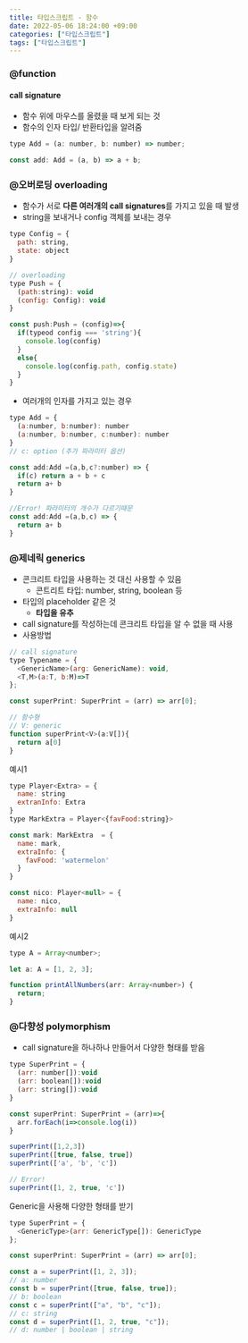 ```yaml
---
title: 타입스크립트 - 함수
date: 2022-05-06 18:24:00 +09:00
categories: ["타입스크립트"]
tags: ["타입스크립트"]
---
```


### @function

#### call signature

- 함수 위에 마우스를 올렸을 때 보게 되는 것
- 함수의 인자 타입/ 반환타입을 알려줌

```js
type Add = (a: number, b: number) => number;

const add: Add = (a, b) => a + b;
```

### @오버로딩 overloading

- 함수가 서로 **다른 여러개의 call signatures**를 가지고 있을 때 발생
- string을 보내거나 config 객체를 보내는 경우

```js
type Config = {
  path: string,
  state: object
}

// overloading
type Push = {
  (path:string): void
  (config: Config): void
}

const push:Push = (config)=>{
  if(typeod config === 'string'){
    console.log(config)
  }
  else{
    console.log(config.path, config.state)
  }
}
```

- 여러개의 인자를 가지고 있는 경우

```js
type Add = {
  (a:number, b:number): number
  (a:number, b:number, c:number): number
}
// c: option (추가 파라미터 옵션)

const add:Add =(a,b,c?:number) => {
  if(c) return a + b + c
  return a+ b
}

//Error! 파라미터의 개수가 다르기때문
const add:Add =(a,b,c) => {
  return a+ b
}
```

### @제네릭 generics

- 콘크리트 타입을 사용하는 것 대신 사용할 수 있음
  - 콘트리트 타입: number, string, boolean 등
- 타입의 placeholder 같은 것
  - **타입을 유추**
- call signature를 작성하는데 콘크리트 타입을 알 수 없을 때 사용
- 사용방법

```js
// call signature
type Typename = {
  <GenericName>(arg: GenericName): void,
  <T,M>(a:T, b:M)=>T
};

const superPrint: SuperPrint = (arr) => arr[0];

// 함수형
// V: generic
function superPrint<V>(a:V[]){
  return a[0]
}
```

예시1

```js
type Player<Extra> = {
  name: string
  extranInfo: Extra
}
type MarkExtra = Player<{favFood:string}>

const mark: MarkExtra  = {
  name: mark,
  extraInfo: {
    favFood: 'watermelon'
  }
}

const nico: Player<null> = {
  name: nico,
  extraInfo: null
}
```

예시2

```js
type A = Array<number>;

let a: A = [1, 2, 3];

function printAllNumbers(arr: Array<number>) {
  return;
}
```

### @다향성 polymorphism

- call signature을 하나하나 만들어서 다양한 형태를 받음

```js
type SuperPrint = {
  (arr: number[]):void
  (arr: boolean[]):void
  (arr: string[]):void
}

const superPrint: SuperPrint = (arr)=>{
  arr.forEach(i=>console.log(i))
}

superPrint([1,2,3])
superPrint([true, false, true])
superPrint(['a', 'b', 'c'])

// Error!
superPrint([1, 2, true, 'c'])
```

Generic을 사용해 다양한 형태를 받기

```js
type SuperPrint = {
  <GenericType>(arr: GenericType[]): GenericType
};

const superPrint: SuperPrint = (arr) => arr[0];

const a = superPrint([1, 2, 3]);
// a: number
const b = superPrint([true, false, true]);
// b: boolean
const c = superPrint(["a", "b", "c"]);
// c: string
const d = superPrint([1, 2, true, "c"]);
// d: number | boolean | string
```
